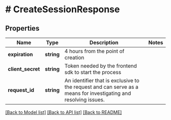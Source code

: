 # # CreateSessionResponse

## Properties

Name | Type | Description | Notes
------------ | ------------- | ------------- | -------------
**expiration** | **string** | 4 hours from the point of creation |
**client_secret** | **string** | Token needed by the frontend sdk to start the process |
**request_id** | **string** | An identifier that is exclusive to the request and can serve as a means for investigating and resolving issues. |

[[Back to Model list]](../../README.md#models) [[Back to API list]](../../README.md#endpoints) [[Back to README]](../../README.md)
